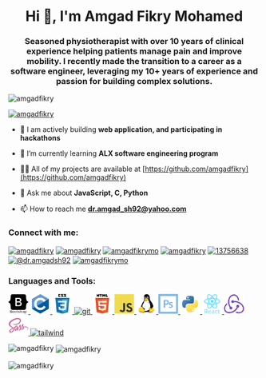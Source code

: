 <h1 align="center">Hi 👋, I'm Amgad Fikry Mohamed</h1>
<h3 align="center">Seasoned physiotherapist with over 10 years of clinical experience helping patients manage pain and improve mobility. I recently made the transition to a career as a software engineer, leveraging my 10+ years of experience and passion for building complex solutions.</h3>

<p align="left"> <img src="https://komarev.com/ghpvc/?username=amgadfikry&label=Profile%20views&color=0e75b6&style=flat" alt="amgadfikry" /> </p>

<p align="left"> <a href="https://github.com/ryo-ma/github-profile-trophy"><img src="https://github-profile-trophy.vercel.app/?username=amgadfikry" alt="amgadfikry" /></a> </p>

- 🔭 I am actively building **web application, and participating in hackathons**

- 🌱 I’m currently learning **ALX software engineering program**

- 👨‍💻 All of my projects are available at [https://github.com/amgadfikry](https://github.com/amgadfikry)

- 💬 Ask me about **JavaScript, C, Python**

- 📫 How to reach me **dr.amgad_sh92@yahoo.com**

<h3 align="left">Connect with me:</h3>
<p align="left">
<a href="https://codepen.io/amgadfikry" target="blank"><img align="center" src="https://raw.githubusercontent.com/rahuldkjain/github-profile-readme-generator/master/src/images/icons/Social/codepen.svg" alt="amgadfikry" height="30" width="40" /></a>
<a href="https://dev.to/amgadfikry" target="blank"><img align="center" src="https://raw.githubusercontent.com/rahuldkjain/github-profile-readme-generator/master/src/images/icons/Social/devto.svg" alt="amgadfikry" height="30" width="40" /></a>
<a href="https://twitter.com/amgadfikrymo" target="blank"><img align="center" src="https://raw.githubusercontent.com/rahuldkjain/github-profile-readme-generator/master/src/images/icons/Social/twitter.svg" alt="amgadfikrymo" height="30" width="40" /></a>
<a href="https://linkedin.com/in/amgadfikry" target="blank"><img align="center" src="https://raw.githubusercontent.com/rahuldkjain/github-profile-readme-generator/master/src/images/icons/Social/linked-in-alt.svg" alt="amgadfikry" height="30" width="40" /></a>
<a href="https://stackoverflow.com/users/13756638" target="blank"><img align="center" src="https://raw.githubusercontent.com/rahuldkjain/github-profile-readme-generator/master/src/images/icons/Social/stack-overflow.svg" alt="13756638" height="30" width="40" /></a>
<a href="https://medium.com/@dr.amgadsh92" target="blank"><img align="center" src="https://raw.githubusercontent.com/rahuldkjain/github-profile-readme-generator/master/src/images/icons/Social/medium.svg" alt="@dr.amgadsh92" height="30" width="40" /></a>
<a href="https://www.leetcode.com/amgadfikrymo" target="blank"><img align="center" src="https://raw.githubusercontent.com/rahuldkjain/github-profile-readme-generator/master/src/images/icons/Social/leet-code.svg" alt="amgadfikrymo" height="30" width="40" /></a>
</p>

<h3 align="left">Languages and Tools:</h3>
<p align="left"> <a href="https://getbootstrap.com" target="_blank" rel="noreferrer"> <img src="https://raw.githubusercontent.com/devicons/devicon/master/icons/bootstrap/bootstrap-plain-wordmark.svg" alt="bootstrap" width="40" height="40"/> </a> <a href="https://www.cprogramming.com/" target="_blank" rel="noreferrer"> <img src="https://raw.githubusercontent.com/devicons/devicon/master/icons/c/c-original.svg" alt="c" width="40" height="40"/> </a> <a href="https://www.w3schools.com/css/" target="_blank" rel="noreferrer"> <img src="https://raw.githubusercontent.com/devicons/devicon/master/icons/css3/css3-original-wordmark.svg" alt="css3" width="40" height="40"/> </a> <a href="https://git-scm.com/" target="_blank" rel="noreferrer"> <img src="https://www.vectorlogo.zone/logos/git-scm/git-scm-icon.svg" alt="git" width="40" height="40"/> </a> <a href="https://www.w3.org/html/" target="_blank" rel="noreferrer"> <img src="https://raw.githubusercontent.com/devicons/devicon/master/icons/html5/html5-original-wordmark.svg" alt="html5" width="40" height="40"/> </a> <a href="https://developer.mozilla.org/en-US/docs/Web/JavaScript" target="_blank" rel="noreferrer"> <img src="https://raw.githubusercontent.com/devicons/devicon/master/icons/javascript/javascript-original.svg" alt="javascript" width="40" height="40"/> </a> <a href="https://www.linux.org/" target="_blank" rel="noreferrer"> <img src="https://raw.githubusercontent.com/devicons/devicon/master/icons/linux/linux-original.svg" alt="linux" width="40" height="40"/> </a> <a href="https://www.photoshop.com/en" target="_blank" rel="noreferrer"> <img src="https://raw.githubusercontent.com/devicons/devicon/master/icons/photoshop/photoshop-line.svg" alt="photoshop" width="40" height="40"/> </a> <a href="https://www.python.org" target="_blank" rel="noreferrer"> <img src="https://raw.githubusercontent.com/devicons/devicon/master/icons/python/python-original.svg" alt="python" width="40" height="40"/> </a> <a href="https://reactjs.org/" target="_blank" rel="noreferrer"> <img src="https://raw.githubusercontent.com/devicons/devicon/master/icons/react/react-original-wordmark.svg" alt="react" width="40" height="40"/> </a> <a href="https://redux.js.org" target="_blank" rel="noreferrer"> <img src="https://raw.githubusercontent.com/devicons/devicon/master/icons/redux/redux-original.svg" alt="redux" width="40" height="40"/> </a> <a href="https://sass-lang.com" target="_blank" rel="noreferrer"> <img src="https://raw.githubusercontent.com/devicons/devicon/master/icons/sass/sass-original.svg" alt="sass" width="40" height="40"/> </a> <a href="https://tailwindcss.com/" target="_blank" rel="noreferrer"> <img src="https://www.vectorlogo.zone/logos/tailwindcss/tailwindcss-icon.svg" alt="tailwind" width="40" height="40"/> </a> </p>

<p><img align="left" src="https://github-readme-stats.vercel.app/api/top-langs?username=amgadfikry&show_icons=true&locale=en&layout=compact" alt="amgadfikry" /></p>

<p>&nbsp;<img align="center" src="https://github-readme-stats.vercel.app/api?username=amgadfikry&show_icons=true&locale=en" alt="amgadfikry" /></p>

<p><img align="center" src="https://github-readme-streak-stats.herokuapp.com/?user=amgadfikry&" alt="amgadfikry" /></p>
